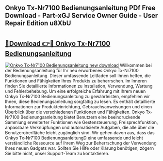 ## Onkyo Tx-Nr7100 Bedienungsanleitung PDf Free Download - Part-xGJ Service Owner Guide - User Repair Edition u8XbU

# <h2><a href="http://df1ml4m.blite.top/?on=Onkyo+Tx-Nr7100+Bedienungsanleitung">🔗Download 👉🔴 Onkyo Tx-Nr7100 Bedienungsanleitung</a></h2>

[![Onkyo Tx-Nr7100 Bedienungsanleitung new download](https://i.imgur.com/lujVjoI.png)](http://df1ml4m.blite.top/?on=Onkyo+Tx-Nr7100+Bedienungsanleitung)
Willkommen bei der Bedienungsanleitung für Ihr neu erworbenes Onkyo Tx-Nr7100 Bedienungsanleitung. Dieser umfassende Leitfaden soll Ihnen helfen, die Funktionen und Fähigkeiten Ihres Produkts zu beherrschen. Im Inneren finden Sie detaillierte Informationen zu Installation, Verwendung, Wartung und Fehlerbehebung. Um eine erfolgreiche Erfahrung mit Ihrem neuen Onkyo Tx-Nr7100 Bedienungsanleitung zu gewährleisten, empfehlen wir Ihnen, diese Bedienungsanleitung sorgfältig zu lesen. Es enthält detaillierte Informationen zur Produkteinrichtung, Gebrauchsanweisungen und einen Überblick über die verschiedenen Funktionen und Fähigkeiten. Onkyo Tx-Nr7100 Bedienungsanleitung bietet Benutzern eine beeindruckende Sammlung erweiterter Funktionen wie Gestensteuerung, Freisprechfunktion, anpassbare Verknüpfungen und automatisierte Aufgaben, die alle über die Benutzeroberfläche leicht zugänglich sind. Wir gehen davon aus, dass das Onkyo Tx-Nr7100 BedienungsanleitungD eine umfassende und leicht verständliche Ressource auf Ihrem Weg zur Beherrschung der Verwendung Ihres neuen Gadgets war. Sollten Sie Hilfe oder Klärung benötigen, zögern Sie bitte nicht, unser Support-Team zu kontaktieren.
